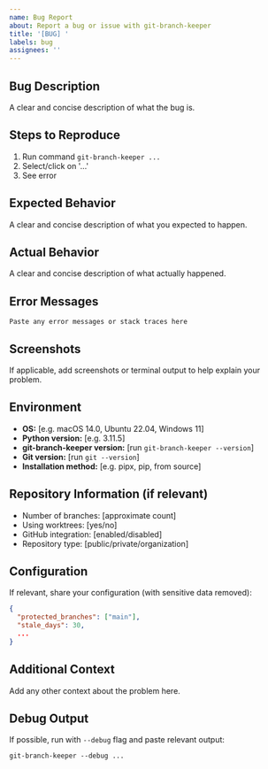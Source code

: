```yaml
---
name: Bug Report
about: Report a bug or issue with git-branch-keeper
title: '[BUG] '
labels: bug
assignees: ''
---
```


## Bug Description

A clear and concise description of what the bug is.

## Steps to Reproduce

1. Run command `git-branch-keeper ...`
2. Select/click on '...'
3. See error

## Expected Behavior

A clear and concise description of what you expected to happen.

## Actual Behavior

A clear and concise description of what actually happened.

## Error Messages

```
Paste any error messages or stack traces here
```

## Screenshots

If applicable, add screenshots or terminal output to help explain your problem.

## Environment

- **OS:** [e.g. macOS 14.0, Ubuntu 22.04, Windows 11]
- **Python version:** [e.g. 3.11.5]
- **git-branch-keeper version:** [run `git-branch-keeper --version`]
- **Git version:** [run `git --version`]
- **Installation method:** [e.g. pipx, pip, from source]

## Repository Information (if relevant)

- Number of branches: [approximate count]
- Using worktrees: [yes/no]
- GitHub integration: [enabled/disabled]
- Repository type: [public/private/organization]

## Configuration

If relevant, share your configuration (with sensitive data removed):

```json
{
  "protected_branches": ["main"],
  "stale_days": 30,
  ...
}
```

## Additional Context

Add any other context about the problem here.

## Debug Output

If possible, run with `--debug` flag and paste relevant output:

```
git-branch-keeper --debug ...
```
